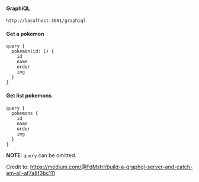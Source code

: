 #### GraphiQL
```
http://localhost:3001/graphiql
```

#### Get a pokemon
```
query {
  pokemon(id: 1) {
    id
    name
    order
    img
  }
}
```

#### Get list pokemons
```
query {
  pokemons {
    id
    name
    order
    img
  }
}
```

**NOTE**: `query` can be omitted.

Credit to: https://medium.com/@FdMstri/build-a-graphql-server-and-catch-em-all-af7a8f3bc111